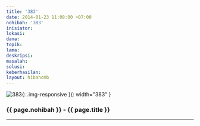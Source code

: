 ```yaml
---
title: '383'
date: 2014-01-23 11:08:00 +07:00
nohibah: '383'
inisiator: 
lokasi: 
dana: 
topik: 
lama: 
deskripsi: 
masalah: 
solusi: 
keberhasilan: 
layout: hibahcmb
---
```


![383](/static/img/hibahcmb/383.png){: .img-responsive }{: width="383" }

### {{ page.nohibah }} - {{ page.title }}

---
